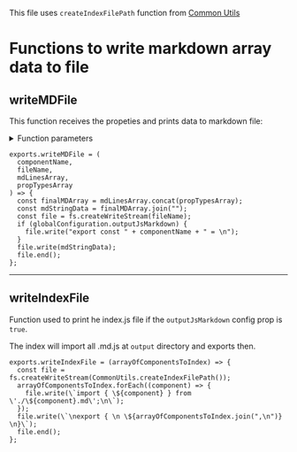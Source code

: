 This file uses `createIndexFilePath` function from [Common Utils](./common.md)

 # Functions to write markdown array data to file

 ## writeMDFile

 This function receives the propeties and prints data to markdown file:

<details>

<summary>Function parameters</summary>

<br>

 - `componentName`: component name from class|function, used to create the `export const` at the beginning of js markdown;

 - `fileName`: path to markdown file generated by `createMDFilePath` at common.js;

 - `mdLinesArray`: array with markdown lines to be printed;

 - `propTypesArray`: array with proptypes table lines;

</details>

```
exports.writeMDFile = (
  componentName,
  fileName,
  mdLinesArray,
  propTypesArray
) => {
  const finalMDArray = mdLinesArray.concat(propTypesArray);
  const mdStringData = finalMDArray.join("");
  const file = fs.createWriteStream(fileName);
  if (globalConfiguration.outputJsMarkdown) {
    file.write("export const " + componentName + " = \n");
  }
  file.write(mdStringData);
  file.end();
};
```
---

 ## writeIndexFile

 Function used to print he index.js file if the `outputJsMarkdown` config prop is `true`.

 The index will import all .md.js at `output` directory and exports then.

```
exports.writeIndexFile = (arrayOfComponentsToIndex) => {
  const file = fs.createWriteStream(CommonUtils.createIndexFilePath());
  arrayOfComponentsToIndex.forEach((component) => {
    file.write(\`import { \${component} } from \'./\${component}.md\';\n\`);
  });
  file.write(\`\nexport { \n \${arrayOfComponentsToIndex.join(",\n")} \n}\`);
  file.end();
};
```
